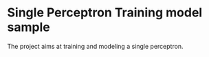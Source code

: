 # Single Perceptron Training model sample 

The project aims at training and modeling a single perceptron.


